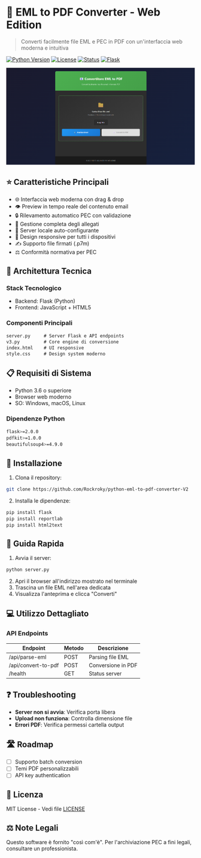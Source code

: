 # 📧 EML to PDF Converter - Web Edition

> Converti facilmente file EML e PEC in PDF con un'interfaccia web moderna e intuitiva

[![Python Version](https://img.shields.io/badge/python-3.6%2B-blue)](https://www.python.org/)
[![License](https://img.shields.io/badge/license-MIT-green)](LICENSE)
[![Status](https://img.shields.io/badge/status-stable-brightgreen)](https://github.com/Rockroky/python-eml-to-pdf-converter-V2)
[![Flask](https://img.shields.io/badge/flask-2.0%2B-orange)](https://flask.palletsprojects.com/)

![Demo Screenshot](Demo/demo.png)


## ⭐ Caratteristiche Principali

- 🌐 Interfaccia web moderna con drag & drop
- 👁️ Preview in tempo reale del contenuto email
- 🔒 Rilevamento automatico PEC con validazione
- 📎 Gestione completa degli allegati
- 🚀 Server locale auto-configurante
- 📱 Design responsive per tutti i dispositivi
- ✍️ Supporto file firmati (.p7m)
- ⚖️ Conformità normativa per PEC

## 🔧 Architettura Tecnica

### Stack Tecnologico
- Backend: Flask (Python)
- Frontend: JavaScript + HTML5

### Componenti Principali
```
server.py     # Server Flask e API endpoints
v3.py         # Core engine di conversione
index.html    # UI responsive
style.css     # Design system moderno
```

## 📋 Requisiti di Sistema

- Python 3.6 o superiore
- Browser web moderno
- SO: Windows, macOS, Linux

### Dipendenze Python
```bash
flask>=2.0.0
pdfkit>=1.0.0
beautifulsoup4>=4.9.0
```

## 🚀 Installazione

1. Clona il repository:
```bash
git clone https://github.com/Rockroky/python-eml-to-pdf-converter-V2
```

2. Installa le dipendenze:
```bash
pip install flask
pip install reportlab
pip install html2text
```

## 🎯 Guida Rapida

1. Avvia il server:
```bash
python server.py
```

2. Apri il browser all'indirizzo mostrato nel terminale
3. Trascina un file EML nell'area dedicata
4. Visualizza l'anteprima e clicca "Converti"

## 💻 Utilizzo Dettagliato

### API Endpoints

| Endpoint | Metodo | Descrizione |
|----------|---------|-------------|
| /api/parse-eml | POST | Parsing file EML |
| /api/convert-to-pdf | POST | Conversione in PDF |
| /health | GET | Status server |

## ❓ Troubleshooting

- **Server non si avvia**: Verifica porta libera
- **Upload non funziona**: Controlla dimensione file
- **Errori PDF**: Verifica permessi cartella output

## 🛣️ Roadmap

- [ ] Supporto batch conversion
- [ ] Temi PDF personalizzabili
- [ ] API key authentication

## 📄 Licenza

MIT License - Vedi file [LICENSE](LICENSE)

## ⚖️ Note Legali

Questo software è fornito "così com'è". Per l'archiviazione PEC a fini legali, consultare un professionista.
